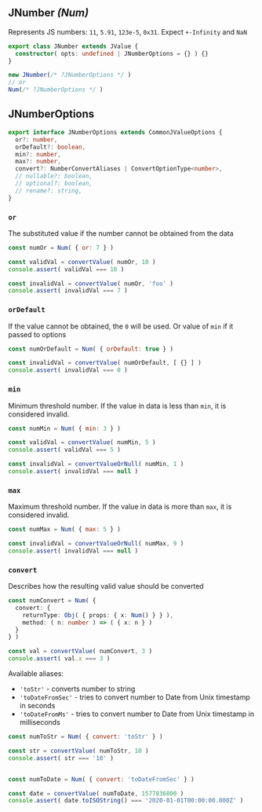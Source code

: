 ## JNumber _(Num)_

Represents JS numbers: `11`, `5.91`, `123e-5`, `0x31`. Expect `+-Infinity` and `NaN`

```ts
export class JNumber extends JValue {
  constructor( opts: undefined | JNumberOptions = {} ) {}
}

new JNumber(/* ?JNumberOptions */ )
// or
Num(/* ?JNumberOptions */ )
```

## JNumberOptions

```ts
export interface JNumberOptions extends CommonJValueOptions {
  or?: number,
  orDefault?: boolean,
  min?: number,
  max?: number,
  convert?: NumberConvertAliases | ConvertOptionType<number>,
  // nullable?: boolean,
  // optional?: boolean,
  // rename?: string,
}
```

### ```or```

The substituted value if the number cannot be obtained from the data

```js
const numOr = Num( { or: 7 } )

const validVal = convertValue( numOr, 10 )
console.assert( validVal === 10 )

const invalidVal = convertValue( numOr, 'foo' )
console.assert( invalidVal === 7 )
```

### ```orDefault```

If the value cannot be obtained, the `0` will be used. Or value of `min` if it passed to options

```js
const numOrDefault = Num( { orDefault: true } )

const invalidVal = convertValue( numOrDefault, [ {} ] )
console.assert( invalidVal === 0 )
```

### ```min```

Minimum threshold number. If the value in data is less than `min`, it is considered invalid.

```js
const numMin = Num( { min: 3 } )

const validVal = convertValue( numMin, 5 )
console.assert( validVal === 5 )

const invalidVal = convertValueOrNull( numMin, 1 )
console.assert( invalidVal === null )
```

### ```max```

Maximum threshold number. If the value in data is more than `max`, it is considered invalid.

```js
const numMax = Num( { max: 5 } )

const invalidVal = convertValueOrNull( numMax, 9 )
console.assert( invalidVal === null )
```

### ```convert```

Describes how the resulting valid value should be converted

```ts
const numConvert = Num( {
  convert: {
    returnType: Obj( { props: { x: Num() } } ),
    method: ( n: number ) => ( { x: n } )
  }
} )

const val = convertValue( numConvert, 3 )
console.assert( val.x === 3 )
```

Available aliases:

- `'toStr'` - converts number to string
- `'toDateFromSec'` - tries to convert number to Date from Unix timestamp in seconds
- `'toDateFromMs'` - tries to convert number to Date from Unix timestamp in milliseconds

```js
const numToStr = Num( { convert: 'toStr' } )

const str = convertValue( numToStr, 10 )
console.assert( str === '10' )


const numToDate = Num( { convert: 'toDateFromSec' } )

const date = convertValue( numToDate, 1577836800 )
console.assert( date.toISOString() === '2020-01-01T00:00:00.000Z' )
```
